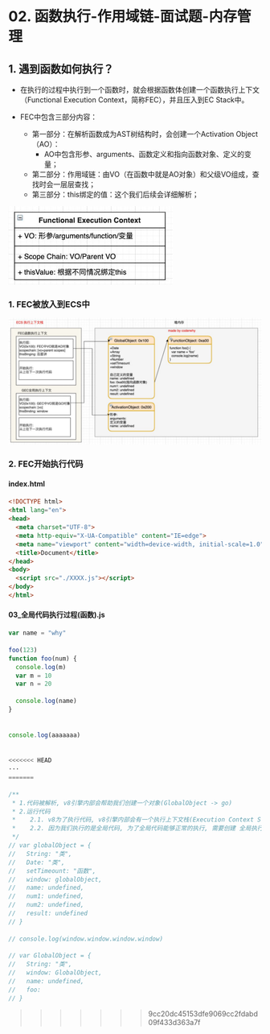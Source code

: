 # 02. 函数执行-作用域链-面试题-内存管理

## 1. 遇到函数如何执行？

+ 在执行的过程中执行到一个函数时，就会根据函数体创建一个函数执行上下文（Functional Execution Context，简称FEC），并且压入到EC Stack中。

+ FEC中包含三部分内容：
  + 第一部分：在解析函数成为AST树结构时，会创建一个Activation Object（AO）：
    + AO中包含形参、arguments、函数定义和指向函数对象、定义的变量；
  + 第二部分：作用域链：由VO（在函数中就是AO对象）和父级VO组成，查找时会一层层查找；
  + 第三部分：this绑定的值：这个我们后续会详细解析；

![image-20211221213433789](02-函数执行-作用域链-面试题-内存管理.assets/image-20211221213433789.png)

### 1. FEC被放入到ECS中

![image-20211221213621613](02-函数执行-作用域链-面试题-内存管理.assets/image-20211221213621613-16400937895631.png)

### 2. FEC开始执行代码







#### index.html

```html
<!DOCTYPE html>
<html lang="en">
<head>
  <meta charset="UTF-8">
  <meta http-equiv="X-UA-Compatible" content="IE=edge">
  <meta name="viewport" content="width=device-width, initial-scale=1.0">
  <title>Document</title>
</head>
<body>
  <script src="./XXXX.js"></script>
</body>
</html>
```

#### 03_全局代码执行过程(函数).js

```js
var name = "why"

foo(123)
function foo(num) {
  console.log(m)
  var m = 10
  var n = 20

  console.log(name)
}


console.log(aaaaaaa)


<<<<<<< HEAD
···
=======

/**
 * 1.代码被解析, v8引擎内部会帮助我们创建一个对象(GlobalObject -> go)
 * 2.运行代码
 *    2.1. v8为了执行代码, v8引擎内部会有一个执行上下文栈(Execution Context Stack, ECStack)(函数调用栈)
 *    2.2. 因为我们执行的是全局代码, 为了全局代码能够正常的执行, 需要创建 全局执行上下文(Global Execution Context)(全局代码需要被执行时才会创建)
 */
// var globalObject = {
//   String: "类",
//   Date: "类",
//   setTimeount: "函数",
//   window: globalObject,
//   name: undefined,
//   num1: undefined,
//   num2: undefined,
//   result: undefined
// }

// console.log(window.window.window.window)

// var GlobalObject = {
//   String: "类",
//   window: GlobalObject,
//   name: undefined,
//   foo: 
// }

```
>>>>>>> 9cc20dc45153dfe9069cc2fdabd09f433d363a7f

